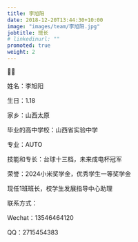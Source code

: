 ```yaml
---
title: 李旭阳
date: 2018-12-20T13:44:30+10:00
image: "images/team/李旭阳.jpg"
jobtitle: 班长
# linkedinurl: ""
promoted: true
weight: 2
---
```


🎈🎈

姓名：李旭阳

生日：1.18

家乡：山西太原

毕业的高中学校：山西省实验中学

专业：AUTO

技能和专长：台球十三档，未来成电杯冠军

荣誉：2024小米奖学金，优秀学生一等奖学金

现任1班班长，校学生发展指导中心助理

联系方式：

Wechat：13546464120

QQ：2715454383


